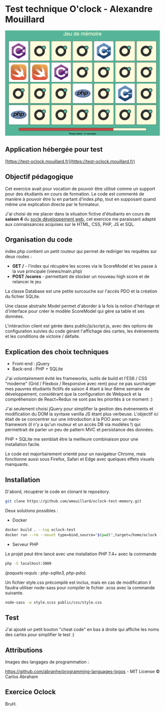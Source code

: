 Test technique O'clock - Alexandre Mouillard
============================================

![Screenshot application](public/img/screenshot.png?raw=true)

Application hébergée pour test
------------------------------

[https://test-oclock.mouillard.fr](https://test-oclock.mouillard.fr)

Objectif pédagogique
--------------------

Cet exercice avait pour vocation de pouvoir être utilisé comme un support pour des étudiants
en cours de formation. Le code est commenté de manière à pouvoir être lu en partant d'index.php,
tout en supposant quand même une explication directe par le formateur.

J'ai choisi de me placer dans la situation fictive d'étudiants en cours de **saison 4** du 
[socle développement web](https://oclock.io/formations/socle-developpement-web), cet exercice me paraissant adapté aux connaissances acquises sur le HTML, CSS, PHP, JS et SQL.

Organisation du code
--------------------
index.php contient un petit routeur qui permet de rediriger les requêtes sur deux routes :

+ **GET /** - l'index qui récupère les scores via le ScoreModel et les passe à la vue principale (views/main.php)
+ **POST /scores** - permettant de stocker un nouveau high score et de relancer le jeu

La classe Database est une petite surcouche sur l'accès PDO et la création du fichier SQLite.

Une classe abstraite Model permet d'aborder à la fois la notion d'héritage et d'interface pour créer
le modèle ScoreModel qui gère sa table et ses données.

L'intéraction client est gérée dans public/js/script.js, avec des options de configuration suivies du code
gérant l'affichage des cartes, les évènements et les conditions de victoire / défaite.

Explication des choix techniques
--------------------------------

+ Front-end : jQuery
+ Back-end : PHP + SQLite

J'ai volontairement évité les frameworks, outils de build et l'ES6 / CSS "moderne" (Grid / Flexbox / Responsive avec rem)
pour ne pas surcharger mes pauvres étudiants fictifs de saison 4 étant à leur 6ème semaine de développement, considérant
que la configuration de Webpack et la compréhension de React+Redux ne sont pas les priorités à ce moment :)

J'ai seulement choisi jQuery pour simplifier la gestion des évènements et modification du DOM la syntaxe vanilla JS étant plus 
verbeuse. L'objectif ici était de se concentrer sur une introduction à la POO avec un nano-framework 
(il n'y a qu'un routeur et un accès DB via modèles !) qui permettrait de parler un peu de pattern MVC et
persistance des données. 

PHP + SQLite me semblait être la meilleure combinaison pour une installation facile.

Le code est majoritairement orienté pour un navigateur Chrome, mais fonctionne aussi sous Firefox, Safari et Edge avec
quelques effets visuels manquants.

Installation
-----

D'abord, récupérer le code en clonant le repository.

```sh
git clone https://github.com/amouillard/oclock-test-memory.git
```

Deux solutions possibles :

+ Docker

```sh
docker build . --tag oclock-test
docker run --rm --mount type=bind,source="$(pwd)",target=/home/oclock -p 3000:3000 oclock-test
```

+ Serveur PHP

Le projet peut être lancé avec une installation PHP 7.4+ avec la commande
```sh
php -S localhost:3000
```
_(paquets requis : php-sqlite3, php-pdo)._

Un fichier style.css précompilé est inclus, mais en cas de modification il faudra utiliser node-sass
pour compiler le fichier .scss avec la commande suivante.

```sh
node-sass -w style.scss public/css/style.css
```

Test
----
J'ai ajouté un petit bouton "cheat code" en bas à droite qui affiche les noms des cartes pour simplifier le test :)

Attributions
------------
Images des langages de programmation :

https://github.com/abranhe/programming-languages-logos - MIT License © Carlos Abraham

Exercice Oclock
---------------

BruH.